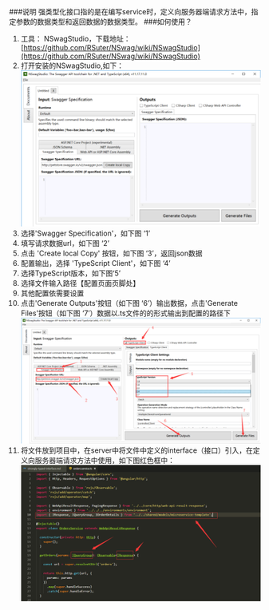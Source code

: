###说明
强类型化接口指的是在编写service时，定义向服务器端请求方法中，指定参数的数据类型和返回数据的数据类型。
###如何使用？
1. 工具： NSwagStudio，下载地址： [https://github.com/RSuter/NSwag/wiki/NSwagStudio](https://github.com/RSuter/NSwag/wiki/NSwagStudio)
2. 打开安装的NSwagStudio,如下：
![NSwagStudio](./img/NSwagStudio.png)
3. 选择'Swagger Specification'，如下图 ‘1’
4. 填写请求数据url，如下图 ‘2’
5. 点击 'Create local Copy' 按钮，如下图 ‘3’，返回json数据
6. 配置输出，选择 'TypeScript Client'，如下图 ‘4’
7. 选择TypeScript版本，如下图‘5’
8. 选择文件输入路径【配置页面页脚处】
9. 其他配置依需要设置
10. 点击'Generate Outputs'按钮（如下图 ‘6’）输出数据，点击'Generate Files'按钮（如下图 ‘7’）数据以.ts文件的的形式输出到配置的路径下
![seting](./img/NSwagStudio01.png)
11. 将文件放到项目中，在server中将文件中定义的interface（接口）引入，在定义向服务器端请求方法中使用，如下图红色框中：
![server](./img/NSwagStudio02.png)